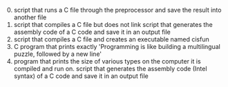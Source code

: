 0. script that runs a C file through the preprocessor and save the result into another file
1. script that compiles a C file but does not link
script that generates the assembly code of a C code and save it in an output file
3. script that compiles a C file and creates an executable named cisfun
4. C program that prints exactly 'Programming is like building a multilingual puzzle, followed by a new line'
6. program that prints the size of various types on the computer it is compiled and run on.
script that generates the assembly code (Intel syntax) of a C code and save it in an output file
